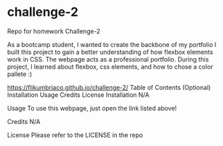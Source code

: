 # challenge-2

Repo for homework Challenge-2

As a bootcamp student, I wanted to create the backbone of my portfolio
I built this project to gain a better understanding of how flexbox elements work in CSS.
The webpage acts as a professional portfolio.
During this project, I learned about flexbox, css elements, and how to chose a color pallete :)


https://flikumbriaco.github.io/challenge-2/
Table of Contents (Optional)
Installation
Usage
Credits
License
Installation
N/A

Usage
To use this webpage, just open the link listed above!

Credits
N/A

License
Please refer to the LICENSE in the repo
